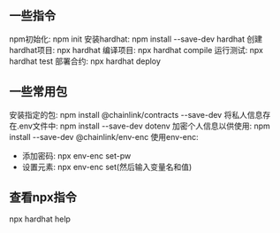 ## 一些指令

npm初始化: npm init
安装hardhat: npm install --save-dev hardhat
创建hardhat项目: npx hardhat
编译项目: npx hardhat compile
运行测试: npx hardhat test
部署合约: npx hardhat deploy


## 一些常用包
安装指定的包: npm install @chainlink/contracts --save-dev
将私人信息存在.env文件中: npm install --save-dev dotenv
加密个人信息以供使用: npm install --save-dev @chainlink/env-enc
使用env-enc: 
- 添加密码: npx env-enc set-pw
- 设置元素: npx env-enc set(然后输入变量名和值)


## 查看npx指令
npx hardhat help